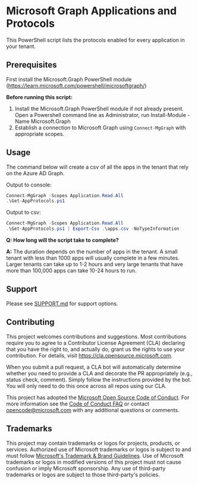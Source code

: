 # Microsoft Graph Applications and Protocols

This PowerShell script lists the protocols enabled for every application in your tenant.

## Prerequisites

First install the Microsoft.Graph PowerShell module (https://learn.microsoft.com/powershell/microsoftgraph/)

**Before running this script:**

1. Install the Microsoft.Graph PowerShell module if not already present.  Open a Powershell command line as Administrator, run Install-Module -Name Microsoft.Graph
2. Establish a connection to Microsoft Graph using `Connect-MgGraph` with appropriate scopes. 


## Usage
The command below will create a csv of all the apps in the tenant that rely on the Azure AD Graph.

Output to console:

```powershell
Connect-MgGraph -Scopes Application.Read.All
.\Get-AppProtocols.ps1
```

Output to csv:

```powershell
Connect-MgGraph -Scopes Application.Read.All
.\Get-AppProtocols.ps1 | Export-Csv .\apps.csv -NoTypeInformation  
```

**Q: How long will the script take to complete?**

**A:** The duration depends on the number of apps in the tenant. A small tenant with less than 1000 apps will usually complete in a few minutes. Larger tenants can take up to 1-2 hours and very large tenants that have more than 100,000 apps can take 10-24 hours to run.

## Support

Please see [SUPPORT.md](SUPPORT.md) for support options.

## Contributing

This project welcomes contributions and suggestions.  Most contributions require you to agree to a
Contributor License Agreement (CLA) declaring that you have the right to, and actually do, grant us
the rights to use your contribution. For details, visit https://cla.opensource.microsoft.com.

When you submit a pull request, a CLA bot will automatically determine whether you need to provide
a CLA and decorate the PR appropriately (e.g., status check, comment). Simply follow the instructions
provided by the bot. You will only need to do this once across all repos using our CLA.

This project has adopted the [Microsoft Open Source Code of Conduct](https://opensource.microsoft.com/codeofconduct/).
For more information see the [Code of Conduct FAQ](https://opensource.microsoft.com/codeofconduct/faq/) or
contact [opencode@microsoft.com](mailto:opencode@microsoft.com) with any additional questions or comments.

## Trademarks

This project may contain trademarks or logos for projects, products, or services. Authorized use of Microsoft
trademarks or logos is subject to and must follow
[Microsoft's Trademark & Brand Guidelines](https://www.microsoft.com/en-us/legal/intellectualproperty/trademarks/usage/general).
Use of Microsoft trademarks or logos in modified versions of this project must not cause confusion or imply Microsoft sponsorship.
Any use of third-party trademarks or logos are subject to those third-party's policies.
